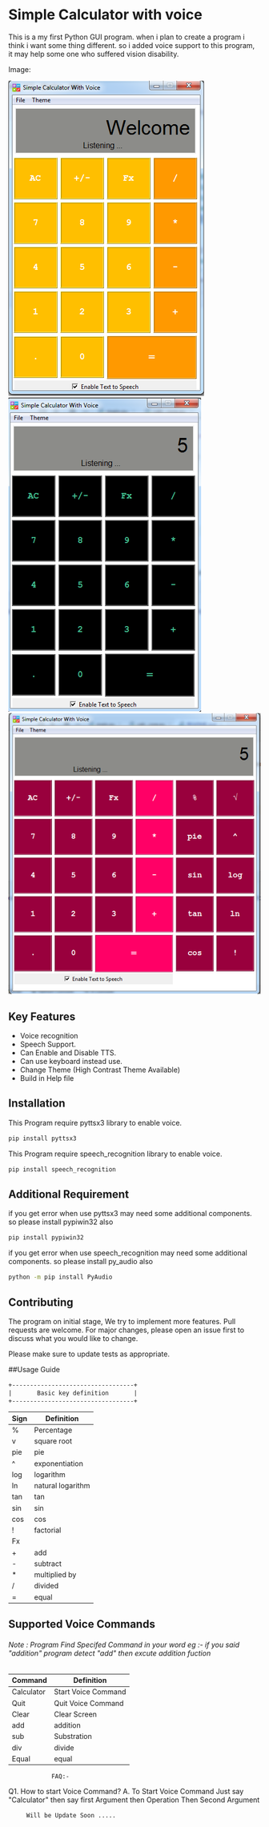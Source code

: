 # Simple Calculator with voice

This is a my first Python GUI program. when i plan to create a program i think i want some thing different. so i added voice support to this program, it may help some one who suffered vision disability.

Image:

![](img/1.PNG) 
![](img/2.PNG) 
![](img/3.PNG) 


## Key Features

* Voice recognition
* Speech Support.
* Can Enable and Disable TTS.
* Can use keyboard instead use.
* Change Theme (High Contrast Theme Available)
* Build in Help file

## Installation

This Program require pyttsx3 library to enable voice.

```bash
pip install pyttsx3
```

This Program require speech_recognition library to enable voice.

```bash
pip install speech_recognition
```

## Additional Requirement

if you get error when use pyttsx3 may need some additional components. so please install pypiwin32 also

```bash
pip install pypiwin32
```

if you get error when use speech_recognition may need some additional components. so please install py_audio also

```bash
python -m pip install PyAudio
```

## Contributing
The program on initial stage, We try to implement more features.
Pull requests are welcome. For major changes, please open an issue first to discuss what you would like to change.

Please make sure to update tests as appropriate.

##Usage Guide

    +----------------------------------+
    |       Basic key definition       |
    +----------------------------------+

  
  |  Sign  |         Definition           |
| ------ | ------ |
  |   %    |         Percentage           |
  |   v    |         square root          |
  |  pie   |             pie              |
  |   ^    |       exponentiation         |
  |  log   |          logarithm           |
  |  ln    |       natural logarithm      |
  |  tan   |             tan              |
  |  sin   |             sin              |
  |  cos   |             cos              |
  |   !    |          factorial           |
  |   Fx   |                              |
  |   +    |            add               |
  |   -    |           subtract           |
  |   *    |         multiplied by        |
  |   /    |            divided           |
  |   =    |              equal           |

## Supported Voice Commands 
######   Note : Program Find Specifed Command in your word eg :- if you said "addition" program detect "add" then excute addition fuction 
   
 |Command | Definition|
 | ------ | ------ |
 | Calculator  |      Start Voice Command     |
 |    Quit     |      Quit Voice Command      |
 |    Clear    |        Clear Screen          |
 |     add     |         addition             |
 |     sub     |        Substration           | |    multi    |         multiple             |
 |      div    |          divide              |
 |    Equal    |          equal               |

                FAQ:-

Q1. How to start Voice Command?
A.  To Start Voice Command Just say "Calculator"
     then say first Argument then Operation Then
     Second Argument


         Will be Update Soon .....